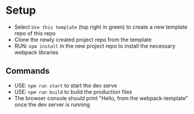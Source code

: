 # Setup

- Select `Use this template` (top right in green) to create a new template repo of this repo
- Clone the newly created project repo from the template
- RUN: `npm install` in the new project repo to install the necessary webpack libraries

## Commands

- USE: `npm run start` to start the dev serve
- USE: `npm run build` to build the production files
- The browser console should print "Hello, from the webpack-template" once the dev server is running
